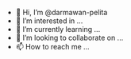 - 👋 Hi, I’m @darmawan-pelita
- 👀 I’m interested in ...
- 🌱 I’m currently learning ...
- 💞️ I’m looking to collaborate on ...
- 📫 How to reach me ...

<!---
darmawan-pelita/darmawan-pelita is a ✨ special ✨ repository because its `README.md` (this file) appears on your GitHub profile.
You can click the Preview link to take a look at your changes.
--->
